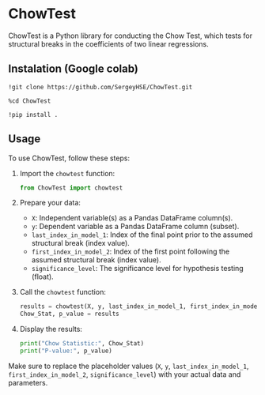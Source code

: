 # ChowTest

ChowTest is a Python library for conducting the Chow Test, which tests for structural breaks in the coefficients of two linear regressions.

## Instalation (Google colab)

```
!git clone https://github.com/SergeyHSE/ChowTest.git

%cd ChowTest

!pip install .
```

## Usage

To use ChowTest, follow these steps:

1. Import the `chowtest` function:

    ```python
    from ChowTest import chowtest
    ```

2. Prepare your data:

    - `X`: Independent variable(s) as a Pandas DataFrame column(s).
    - `y`: Dependent variable as a Pandas DataFrame column (subset).
    - `last_index_in_model_1`: Index of the final point prior to the assumed structural break (index value).
    - `first_index_in_model_2`: Index of the first point following the assumed structural break (index value).
    - `significance_level`: The significance level for hypothesis testing (float).

3. Call the `chowtest` function:

    ```python
    results = chowtest(X, y, last_index_in_model_1, first_index_in_model_2, significance_level)
    Chow_Stat, p_value = results
    ```

4. Display the results:

    ```python
    print("Chow Statistic:", Chow_Stat)
    print("P-value:", p_value)
    ```

Make sure to replace the placeholder values (`X`, `y`, `last_index_in_model_1`, `first_index_in_model_2`, `significance_level`) with your actual data and parameters.

